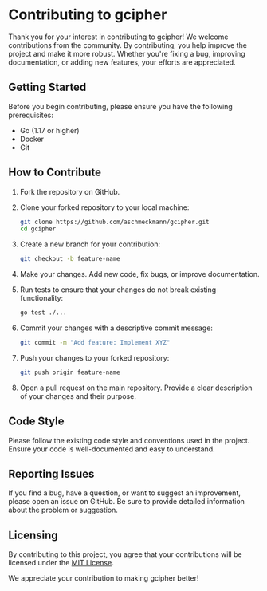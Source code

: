 # Contributing to gcipher

Thank you for your interest in contributing to gcipher! We welcome contributions from the community. By contributing, you help improve the project and make it more robust. Whether you're fixing a bug, improving documentation, or adding new features, your efforts are appreciated.

## Getting Started

Before you begin contributing, please ensure you have the following prerequisites:

- Go (1.17 or higher)
- Docker
- Git

## How to Contribute

1. Fork the repository on GitHub.
2. Clone your forked repository to your local machine:

    ```bash
    git clone https://github.com/aschmeckmann/gcipher.git
    cd gcipher
    ```

3. Create a new branch for your contribution:

    ```bash
    git checkout -b feature-name
    ```

4. Make your changes. Add new code, fix bugs, or improve documentation.
5. Run tests to ensure that your changes do not break existing functionality:

    ```bash
    go test ./...
    ```

6. Commit your changes with a descriptive commit message:

    ```bash
    git commit -m "Add feature: Implement XYZ"
    ```

7. Push your changes to your forked repository:

    ```bash
    git push origin feature-name
    ```

8. Open a pull request on the main repository. Provide a clear description of your changes and their purpose.

## Code Style

Please follow the existing code style and conventions used in the project. Ensure your code is well-documented and easy to understand.

## Reporting Issues

If you find a bug, have a question, or want to suggest an improvement, please open an issue on GitHub. Be sure to provide detailed information about the problem or suggestion.

## Licensing

By contributing to this project, you agree that your contributions will be licensed under the [MIT License](LICENSE).

We appreciate your contribution to making gcipher better!
